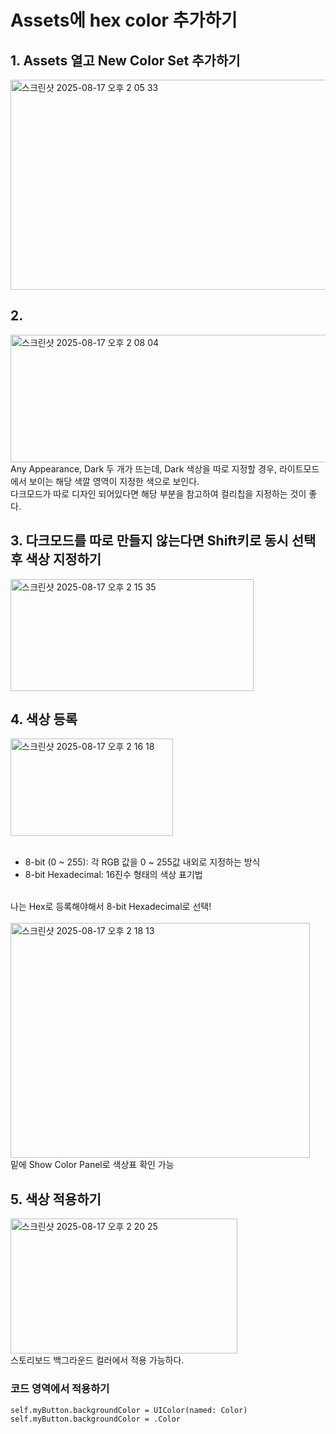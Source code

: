 # Assets에 hex color 추가하기

## 1. Assets 열고 New Color Set 추가하기
<img width="623" height="336" alt="스크린샷 2025-08-17 오후 2 05 33" src="https://github.com/user-attachments/assets/db6403a4-9076-4efc-b7b8-df52594c13f7" />

<br>

## 2.
<img width="625" height="204" alt="스크린샷 2025-08-17 오후 2 08 04" src="https://github.com/user-attachments/assets/11de4cde-e612-47eb-b9c2-1ae733da7382" />
<br>
Any Appearance, Dark 두 개가 뜨는데, Dark 색상을 따로 지정할 경우, 라이트모드에서 보이는 해당 색깔 영역이 지정한 색으로 보인다. <br>
다크모드가 따로 디자인 되어있다면 해당 부분을 참고하여 컬리칩을 지정하는 것이 좋다.

<br>

## 3. 다크모드를 따로 만들지 않는다면 Shift키로 동시 선택 후 색상 지정하기
<img width="389" height="179" alt="스크린샷 2025-08-17 오후 2 15 35" src="https://github.com/user-attachments/assets/b352ff4b-cebc-4193-8ea5-5f9dc0d19268" />

<br>

## 4. 색상 등록
<img width="260" height="156" alt="스크린샷 2025-08-17 오후 2 16 18" src="https://github.com/user-attachments/assets/2f2ba365-2c30-4975-9078-fec60c614a6f" />

<br>
<br>

- 8-bit (0 ~ 255): 각 RGB 값을 0 ~ 255값 내외로 지정하는 방식
- 8-bit Hexadecimal: 16진수 형태의 색상 표기법

<br>
나는 Hex로 등록해야해서 8-bit Hexadecimal로 선택!
<br>

<br>
<img width="479" height="376" alt="스크린샷 2025-08-17 오후 2 18 13" src="https://github.com/user-attachments/assets/4a8e4025-ee09-466b-a3ec-ed7ba38bfd65" />
<br>
밑에 Show Color Panel로 색상표 확인 가능

<br>

## 5. 색상 적용하기
<img width="363" height="216" alt="스크린샷 2025-08-17 오후 2 20 25" src="https://github.com/user-attachments/assets/135472ba-0484-4f7f-b136-5505ba52333a" />
<br>
스토리보드 백그라운드 컬러에서 적용 가능하다.

<br>

### 코드 영역에서 적용하기
`self.myButton.backgroundColor = UIColor(named: Color)`
<br>
`self.myButton.backgroundColor = .Color`



